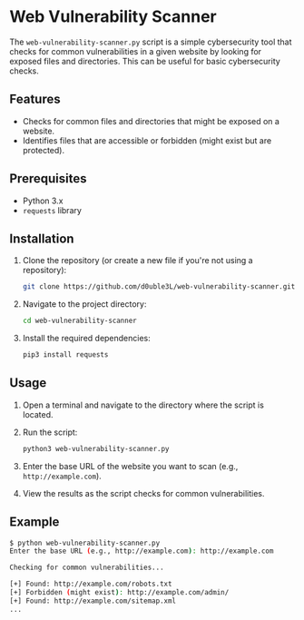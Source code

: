 # Web Vulnerability Scanner

The `web-vulnerability-scanner.py` script is a simple cybersecurity tool that checks for common vulnerabilities in a given website by looking for exposed files and directories. This can be useful for basic cybersecurity checks.

## Features

- Checks for common files and directories that might be exposed on a website.
- Identifies files that are accessible or forbidden (might exist but are protected).

## Prerequisites

- Python 3.x
- `requests` library

## Installation

1. Clone the repository (or create a new file if you're not using a repository):

    ```sh
    git clone https://github.com/d0uble3L/web-vulnerability-scanner.git
    ```

2. Navigate to the project directory:

    ```sh
    cd web-vulnerability-scanner
    ```

3. Install the required dependencies:

    ```sh
    pip3 install requests
    ```

## Usage

1. Open a terminal and navigate to the directory where the script is located.

2. Run the script:

    ```sh
    python3 web-vulnerability-scanner.py
    ```

3. Enter the base URL of the website you want to scan (e.g., `http://example.com`).

4. View the results as the script checks for common vulnerabilities.

## Example

```sh
$ python web-vulnerability-scanner.py
Enter the base URL (e.g., http://example.com): http://example.com

Checking for common vulnerabilities...

[+] Found: http://example.com/robots.txt
[+] Forbidden (might exist): http://example.com/admin/
[+] Found: http://example.com/sitemap.xml
...
